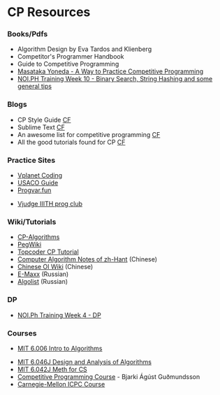 # CP Resources

### Books/Pdfs
* Algorithm Design by Eva Tardos and Klienberg
* Competitor's Programmer Handbook 
* Guide to Competitive Programming
* [Masataka Yoneda - A Way to Practice Competitive Programming](https://drive.google.com/file/d/1J2x8pIYQ3MXANgvzOgBciWd3d79j_Exa/view) 
* [NOI.PH Training Week 10 - Binary Search, String Hashing and some general tips](https://drive.google.com/file/d/1NviLXULcPAvbu53henp0mBaKUIuFuBxj/view)

### Blogs
* CP Style Guide [CF](https://codeforces.com/blog/entry/64218)
* Sublime Text [CF](https://codeforces.com/blog/entry/60627)
* An awesome list for competitive programming [CF](https://codeforces.com/blog/entry/23054)
* All the good tutorials found for CP [CF](https://codeforces.com/blog/entry/57282)

### Practice Sites
* [Vplanet Coding](https://www.vplanetcoding.com/)
* [USACO Guide](https://usaco-guide.vercel.app/)
* [Progvar.fun](https://progvar.fun/)
- [Vjudge IIITH prog club](https://vjudge.net/group/iiithprogclub)

### Wiki/Tutorials
* [CP-Algorithms](https://cp-algorithms.com/)
*  [PegWiki](https://www.wcipeg.com/wiki/Main_Page)
*  [Topcoder CP Tutorial](https://www.topcoder.com/community/competitive-programming/tutorials/)
* [Computer Algorithm Notes of zh-Hant](web.ntnu.edu.tw/~algo/about.html) (Chinese)
* [Chinese OI Wiki](https://oi-wiki.org/) (Chinese)
* [E-Maxx](http://e-maxx.ru/algo/) (Russian)
* [Algolist](https://algolist.manual.ru/) (Russian)

### DP
* [NOI.Ph Training Week 4 - DP](https://drive.google.com/file/d/1adcv4t-TqZOxiY36YpMOeujLPBI-xVpl/view) 
 
### Courses
- [MIT 6.006 Intro to Algorithms](https://www.youtube.com/playlist?list=PLUl4u3cNGP61Oq3tWYp6V_F-5jb5L2iHb)
* [MIT 6.046J Design and Analysis of Algorithms](https://www.youtube.com/playlist?list=PLUl4u3cNGP6317WaSNfmCvGym2ucw3oGp)
* [MIT 6.042J Meth for CS](https://www.youtube.com/playlist?list=PLB7540DEDD482705B)
* [Competitive Programming Course](https://github.com/SuprDewd/T-414-AFLV)  - Bjarki Ágúst Guðmundsson
* [Carnegie-Mellon ICPC Course](https://contest.cs.cmu.edu/295/f17/)
